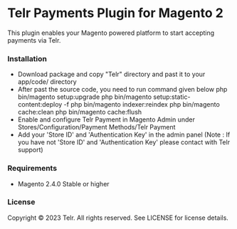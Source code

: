 # Telr Payments Plugin for Magento 2 #

This plugin enables your Magento powered platform to start accepting payments via Telr.

### Installation ###

* Download package and copy "Telr" directory and past it to your app/code/ directory
* After past the source code, you need to run command given below
  php bin/magento setup:upgrade
  php bin/magento setup:static-content:deploy -f
  php bin/magento indexer:reindex
  php bin/magento cache:clean
  php bin/magento cache:flush
* Enable and configure Telr Payment in Magento Admin under Stores/Configuration/Payment Methods/Telr Payment
* Add your 'Store ID' and 'Authentication Key' in the admin panel (Note : If you have not 'Store ID' and 'Authentication Key' please contact with Telr support)

### Requirements ###

* Magento 2.4.0 Stable or higher

### License ###

Copyright © 2023 Telr. All rights reserved. See LICENSE for license details.
